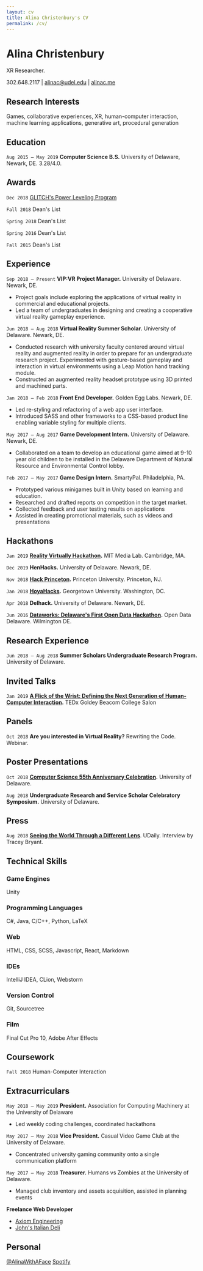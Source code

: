 ```yaml
---
layout: cv
title: Alina Christenbury's CV
permalink: /cv/
---
```


# Alina Christenbury
XR Researcher.

<div id="webaddress">
302.648.2117
|
<a href="alinac@udel.edu">alinac@udel.edu</a>
|
<a href="http://alinac.me">alinac.me</a>
</div>

## Research Interests
Games, collaborative experiences, XR, human-computer interaction, machine learning applications, generative art, procedural generation

## Education

`Aug 2015 — May 2019`
__Computer Science B.S.__ University of Delaware, Newark, DE. 3.28/4.0.

## Awards

`Dec 2018`
[GLITCH's Power Leveling Program](https://glitch.mn/powerleveling/)

`Fall 2018`
Dean's List

`Spring 2018`
Dean's List

`Spring 2016`
Dean's List

`Fall 2015`
Dean's List

## Experience

`Sep 2018 — Present`
__VIP:VR Project Manager.__ University of Delaware. Newark, DE.
* Project goals include exploring the applications of virtual reality in commercial and educational projects.
* Led a team of undergraduates in designing and creating a cooperative virtual reality gameplay experience.

`Jun 2018 — Aug 2018`
__Virtual Reality Summer Scholar.__ University of Delaware. Newark, DE.
* Conducted research with university faculty centered around virtual reality and augmented reality in order to prepare for an undergraduate research project. Experimented with gesture-based gameplay and interaction in virtual environments using a Leap Motion hand tracking module.
* Constructed an augmented reality headset prototype using 3D printed and machined parts.

`Jan 2018 — Feb 2018`
__Front End Developer.__ Golden Egg Labs. Newark, DE.
* Led re-styling and refactoring of a web app user interface.
* Introduced SASS and other frameworks to a CSS-based product line enabling variable styling for multiple clients.

`May 2017 — Aug 2017`
__Game Development Intern.__ University of Delaware. Newark, DE.
* Collaborated on a team to develop an educational game aimed at 9-10 year old children to be installed in the Delaware Department of Natural Resource and Environmental Control lobby.

`Feb 2017 — May 2017`
__Game Design Intern.__ SmartyPal. Philadelphia, PA.
* Prototyped various minigames built in Unity based on learning and education.
* Researched and drafted reports on competition in the target market.
* Collected feedback and user testing results on applications
* Assisted in creating promotional materials, such as videos and presentations

## Hackathons

`Jan 2019`
__[Reality Virtually Hackathon](https://realityvirtuallyhack.com/).__ MIT Media Lab. Cambridge, MA.

`Dec 2019`
__HenHacks.__ University of Delaware. Newark, DE.

`Nov 2018`
__[Hack Princeton](https://hackprinceton.com/).__ Princeton University. Princeton, NJ.

`Jan 2018`
__[HoyaHacks](http://www.hoyahacks.com/).__ Georgetown University. Washington, DC.

`Apr 2018`
__Delhack.__ University of Delaware. Newark, DE.

`Jun 2016`
__[Dataworks: Delaware's First Open Data Hackathon](https://www.hackathon.com/event/dataworks—delawares-first-open-data-hackathon-24040563974).__ Open Data Delaware. Wilmington DE.

## Research Experience

`Jun 2018 — Aug 2018`
__Summer Scholars Undergraduate Research Program.__ University of Delaware.


## Invited Talks

`Jan 2019`
__[A Flick of the Wrist: Defining the Next Generation of Human-Computer Interaction](https://www.ted.com/tedx/events/32155).__ TEDx Goldey Beacom College Salon


## Panels

`Oct 2018`
__Are you interested in Virtual Reality?__ Rewriting the Code. Webinar.


## Poster Presentations

`Oct 2018`
__[Computer Science 55th Anniversary Celebration](https://www.cis.udel.edu/55th-anniversary-celebration/).__ University of Delaware.

`Aug 2018`
__Undergraduate Research and Service Scholar Celebratory Symposium.__ University of Delaware.


## Press

`Aug 2018`
__[Seeing the World Through a Different Lens](https://www.udel.edu/udaily/2018/august/alina-christenbury-virtual-reality-summer-research/)__. UDaily. Interview by Tracey Bryant.

## Technical Skills

### Game Engines
Unity

### Programming Languages
C\#, Java, C/C++, Python, LaTeX

### Web
HTML, CSS, SCSS, Javascript, React, Markdown

### IDEs
IntelliJ IDEA, CLion, Webstorm

### Version Control
Git, Sourcetree

### Film
Final Cut Pro 10, Adobe After Effects

## Coursework

`Fall 2018`
Human-Computer Interaction


## Extracurriculars

`May 2018 — May 2019`
__President.__ Association for Computing Machinery at the University of Delaware
* Led weekly coding challenges, coordinated hackathons

`May 2017 — May 2018`
__Vice President.__ Casual Video Game Club at the University of Delaware.
* Concentrated university gaming community onto a single communication platform

`May 2017 — May 2018`
__Treasurer.__ Humans vs Zombies at the University of Delaware.
* Managed club inventory and assets acquisition, assisted in planning events

__Freelance Web Developer__
* [Axiom Engineering](axeng.com)
* [John's Italian Deli](http://www.johnsitaliandeli.com/)


## Personal

[@AlinaWithAFace](https://twitter.com/AlinaWithAFace)
[Spotify](https://open.spotify.com/user/12144301021)
